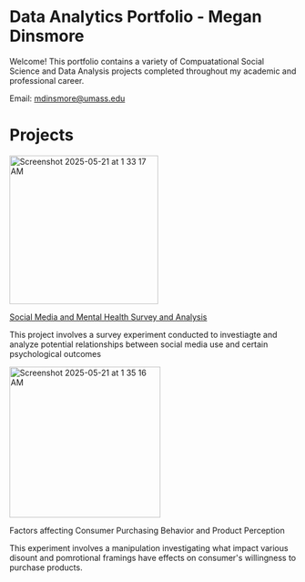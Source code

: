 # Data Analytics Portfolio - Megan Dinsmore
Welcome! This portfolio contains a variety of Compuatational Social Science and Data Analysis projects completed throughout my academic and professional career. 

Email: mdinsmore@umass.edu

# Projects
<img width="261" alt="Screenshot 2025-05-21 at 1 33 17 AM" src="https://github.com/user-attachments/assets/ab38beb9-e3f7-4068-af5f-fec6f8a2d791" /> 

[Social Media and Mental Health Survey and Analysis](https://mdins22.github.io/604-Dashboard/)

This project involves a survey experiment conducted to investiagte and analyze potential relationships between social media use and certain psychological outcomes

<img width="265" alt="Screenshot 2025-05-21 at 1 35 16 AM" src="https://github.com/user-attachments/assets/0484b138-7768-4142-8783-f5f91dffdf2e" /> 

Factors affecting Consumer Purchasing Behavior and Product Perception

This experiment involves a manipulation investigating what impact various disount and pomrotional framings have effects on consumer's willingness to purchase products.
